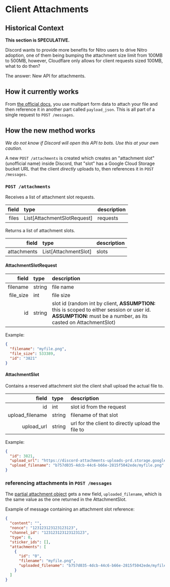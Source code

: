 # Client Attachments

## Historical Context

**This section is SPECULATIVE.**

Discord wants to provide more benefits for Nitro users to drive Nitro adoption,
one of them being bumping the attachment size limit from 100MB to 500MB, however,
Cloudflare only allows for client requests sized 100MB, what to do then?

The answer: New API for attachments.

## How it currently works

From [the official docs](https://discord.com/developers/docs/reference#uploading-files),
you use multipart form data to attach your file and then reference it in another
part called `payload_json`. This is all part of a single request to `POST /messages`.

## How the new method works

*We do not know if Discord will open this API to bots. Use this at your own
caution.*

A new `POST /attachments` is created which creates an "attachment slot" (unofficial name) inside
Discord, that "slot" has a Google Cloud Storage bucket URL that the client
*directly* uploads to, then references it in `POST /messages`.

### `POST /attachments`

Receives a list of attachment slot requests.

| field | type | description |
| --: | :-- | :-- |
| files | List[AttachmentSlotRequest] | requests |

Returns a list of attachment slots.

| field | type | description |
| --: | :-- | :-- |
| attachments | List[AttachmentSlot] | slots |

#### AttachmentSlotRequest

| field | type | description |
| --: | :-- | :-- |
| filename | string | file name |
| file\_size | int | file size |
| id | string | slot id (random int by client, **ASSUMPTION:** this is scoped to either session or user id. **ASSUMPTION:** must be a number, as its casted on AttachmentSlot) |

Example:

```json
{
  "filename": "myfile.png",
  "file_size": 533389,
  "id": "3821"
}
```

#### AttachmentSlot

Contains a reserved attachment slot the client shall upload the actual file to.

| field | type | description |
| --: | :-- | :-- |
| id | int | slot id from the request |
| upload\_filename | string | filename of that slot |
| upload\_url | string | url for the client to directly upload the file to |

Example:

```json
{
  "id": 3821,
  "upload_url": "https://discord-attachments-uploads-prd.storage.googleapis.com/b757d035-4dcb-44c6-b66e-2815f5042ede/myfile.png?upload_id=OHQlQNB7Mx1J8teeUPE1V__KLj0OZZdPkMmGaA7o1qY'",
  "upload_filename": "b757d035-4dcb-44c6-b66e-2815f5042ede/myfile.png"
}
```

### referencing attachments in `POST /messages`

The [partial attachment object](https://discord.com/developers/docs/resources/channel#attachment-object)
gets a new field, `uploaded_filename`, which is the same value as the one
returned in the AttachmentSlot.

Example of message containing an attachment slot reference:

```json
{
  "content": "",
  "nonce": "123123123123123123",
  "channel_id": "123123123123123123",
  "type": 0,
  "sticker_ids": [],
  "attachments": [
    {
      "id": "0",
      "filename": "myfile.png",
      "uploaded_filename": "b757d035-4dcb-44c6-b66e-2815f5042ede/myfile.png"
    }
  ]
}
```

